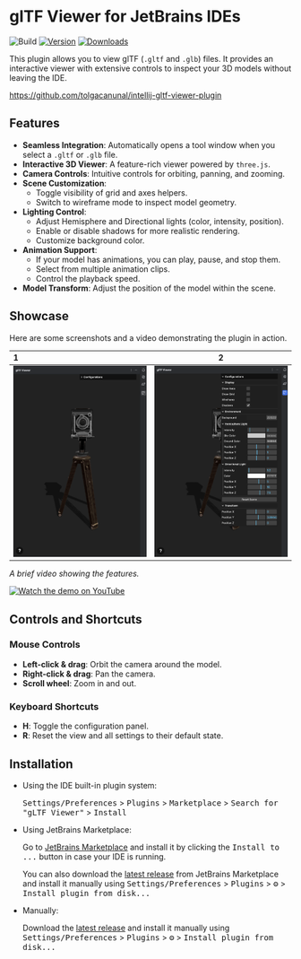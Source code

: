 # glTF Viewer for JetBrains IDEs

![Build](https://github.com/tolgacanunal/intellij-gltf-viewer-plugin/workflows/Build/badge.svg)
[![Version](https://img.shields.io/jetbrains/plugin/v/27640.svg)](https://plugins.jetbrains.com/plugin/plugin)
[![Downloads](https://img.shields.io/jetbrains/plugin/d/27640.svg)](https://plugins.jetbrains.com/plugin/plugin)

<!-- Plugin description -->
This plugin allows you to view glTF (`.gltf` and `.glb`) files. It provides an interactive viewer with extensive controls to inspect your 3D models without leaving the IDE. 

https://github.com/tolgacanunal/intellij-gltf-viewer-plugin

<!-- Plugin description end -->

## Features

- **Seamless Integration**: Automatically opens a tool window when you select a `.gltf` or `.glb` file.
- **Interactive 3D Viewer**: A feature-rich viewer powered by `three.js`.
- **Camera Controls**: Intuitive controls for orbiting, panning, and zooming.
- **Scene Customization**:
  - Toggle visibility of grid and axes helpers.
  - Switch to wireframe mode to inspect model geometry.
- **Lighting Control**:
  - Adjust Hemisphere and Directional lights (color, intensity, position).
  - Enable or disable shadows for more realistic rendering.
  - Customize background color.
- **Animation Support**:
  - If your model has animations, you can play, pause, and stop them.
  - Select from multiple animation clips.
  - Control the playback speed.
- **Model Transform**: Adjust the position of the model within the scene.

## Showcase

Here are some screenshots and a video demonstrating the plugin in action.


| 1                                    | 2 |
|:-------------------------------------|--------|
| ![Viewer Screenshot](showcase/1.png) |![Viewer Screenshot](showcase/2.png)|


_A brief video showing the features._

[![Watch the demo on YouTube](https://img.youtube.com/vi/brXO7kojMpE/0.jpg)](https://www.youtube.com/watch?v=brXO7kojMpE)


## Controls and Shortcuts

### Mouse Controls
- **Left-click & drag**: Orbit the camera around the model.
- **Right-click & drag**: Pan the camera.
- **Scroll wheel**: Zoom in and out.

### Keyboard Shortcuts
- **H**: Toggle the configuration panel.
- **R**: Reset the view and all settings to their default state.

## Installation

- Using the IDE built-in plugin system:
  
  <kbd>Settings/Preferences</kbd> > <kbd>Plugins</kbd> > <kbd>Marketplace</kbd> > <kbd>Search for "gLTF Viewer"</kbd> >
  <kbd>Install</kbd>
  
- Using JetBrains Marketplace:

  Go to [JetBrains Marketplace](https://plugins.jetbrains.com/plugin/MARKETPLACE_ID) and install it by clicking the <kbd>Install to ...</kbd> button in case your IDE is running.

  You can also download the [latest release](https://plugins.jetbrains.com/plugin/MARKETPLACE_ID/versions) from JetBrains Marketplace and install it manually using
  <kbd>Settings/Preferences</kbd> > <kbd>Plugins</kbd> > <kbd>⚙️</kbd> > <kbd>Install plugin from disk...</kbd>

- Manually:

  Download the [latest release](https://github.com/tolgacanunal/intellij-gltf-viewer-plugin/releases/latest) and install it manually using
  <kbd>Settings/Preferences</kbd> > <kbd>Plugins</kbd> > <kbd>⚙️</kbd> > <kbd>Install plugin from disk...</kbd>


